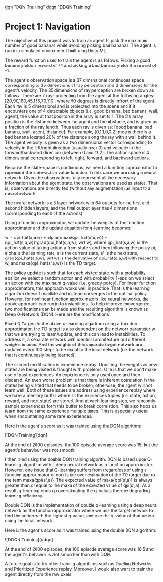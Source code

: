 [//]: # (Image References)

[dqn](https://user-images.githubusercontent.com/23042512/45259824-d8441780-b38a-11e8-94f9-6391923aa2f7.png) "DQN Training"
[ddqn](https://user-images.githubusercontent.com/23042512/45259828-e5610680-b38a-11e8-9885-75135a438094.png) "DDQN Training"


# Project 1: Navigation
The objective of this project was to train an agent to pick the maximum number of good bananas while avoiding picking bad bananas. The agent is run in a simulated environment built uing Unity ML.

The reward function used to train the agent is as follows: Picking a good banana yields a reward of +1 and picking a bad banana yields it a reward of -1.

The agent's observation space is a 37 dimensional continuous space corresponding to 35 dimensions of ray perception and 2 dimensions for the agent's velocity. The 35 dimensions of ray perception are broken down as follows. There are 7 rays projecting from the agent at the following angles: [20,90,160,45,135,70,110], where 90 degrees is directly infront of the agent. Each ray is 5 dimensional and is projected into the scene and if it encounters one of 4 detectable objects (i.e. good banana, bad banana, wall, agent), the value at that posiiton in the array is set to 1. The 5th array position is the distance between the agent and the obstacle, and is given as a fraction of the ray length. Thus each ray is given as: [good banana, bad banana, wall, agent, distance]. For example, [0,1,1,0,0.2] means there is a bad banana located 20% of the distance along the ray with a wall behind it. The agent velocity is given as a two dimensional vector corresponding to velocity in the left/right direction (usually near 0) and velocity in the forward/backward direction (between 0 and 11.2). The action space is 4 dimensional corresponding to left, right, forward, and backward actions.

Because the state-space is continuous, we need a function approximator to represent the state-action value function. In this case we are using a neural network. Given the observations fully represent all the necessary information about the agent state, the observations are used as states. That is, observations are directly fed (without any augmentation) as input to a neural network.

The neural network is a 3 layer network with 64 outputs for the first and second hidden layers, and the final output layer has 4 dimensions (corresponding to each of the actions).

Using a function approximator, we update the weights of the function approximator and the update equation for q-learning becomes:

w = qpi_hat(s,a,w) + alpha(maxa{qpi_hat(s',a,w)} - qpi_hat(s,a,w))*grad(qpi_hat(s,a,w), wrt w), where qpi_hat(s,a,w) is the action-value of taking action a from state s and then following the policy pi, alpha is the learning rate, s is the current state, s' is the next state, grad(qpi_hat(s,a,w), wrt w) is the derivative of qpi_hat(s,a,w) with respect to w, and maxa{qpi_hat(s',a,w)} is the TD target.

The policy update is such that for each visited state, with a probability epsilon we select a random action and with probability 1-epsilon we select an action with the maximum q-value (i.e. greedy policy). For linear function approximators, this approach works well in practice. That is the learning algorithm doesn't oscillate and instead converges to the optimal policy. However, for nonlinear function approximators like neural networks, the above approach can run in to instabilities. To help improve convergence, two modifications can be made and the resulting algorithm is known as Deep Q-Network (DQN). Here are the modifications:

Fixed Q Target: In the above q-learning algorithm using a function approximator, the TD target is also dependent on the network parameter w that we are trying to learn/update, and this can lead to instabilities. To address it, a separate network with identical architecture but different weights is used. And the weights of this separate target network are updated every 100 steps to be equal to the local network (i.e. the network that is continuously being learned).

The second modification is experience replay. Updating the weights as new states are being visited is fraught with problems. One is that we don't make use of past experiences. An experience is only used once and then discared. An even worse problem is that there is inherent correlation in the states being visited that needs to be broken; otherwise, the agent will not learn well. Both of these issues are address using experience replay where we have a memory buffer where all the expriences tuples (i.e. state, action, reward, and next state) are stored. And at each learning step, we randomly sample experiences form this buffer to break correlation. This also helps us learn from the same experience multiple times. This is especially useful when encountering some rare experiences.

Here is the agent's score as it was trained using the DQN algorithm:

![DQN Training][dqn]

At the end of 2000 episodes, the 100 episode average score was 15, but the agent's behaviour was not smooth.

I then tried using the double DQN training algorith. DQN is based upon Q-learning algorithm with a deep neural network as a function approximator. However, one issue that Q-learning suffers from (regardless of using a function approximator or not) is the over estimation of the TD target due to the term maxa{qpi(s',a)}. The expected value of maxa{qpi(s',a)} is always greater than or equal to the maxa of the expected value of qpi(s',a). As a result, q-learning ends up overstimating the q-values thereby degrading learning efficiency.

Double DQN is the implementation of double q-learning using a deep neural network as the function approximator where we use the target network to find the action with the highest q-value, and use the q-value of that action using the local network.

Here is the agent's score as it was trained using the double DQN algorithm:

![DDQN Training][ddqn]

At the end of 2000 episodes, the 100 episode average score was 16.5 and the agent's behavior is alot smoother than with DQN.

A future goal is to try other training algorithms such as Dueling Networks and Prioritized Experience replay. Moreover, I would also want to train the agent directly from the raw pxels.
